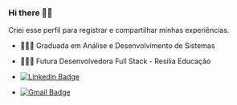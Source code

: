### Hi there 🤘🏼

Criei esse perfil para registrar e compartilhar minhas experiências.

* 👩🏻‍🎓 Graduada em Análise e Desenvolvimento de Sistemas <br />
* 👩🏻‍💻 Futura Desenvolvedora Full Stack - Resilia Educação


* [![Linkedin Badge](https://img.shields.io/badge/-Vanessa%20Cardoso-FA8072?style=flat-square&logo=Linkedin&logoColor=black&link=https://www.linkedin.com/in/cardosofvanessa/)](https://www.linkedin.com/in/cardosofvanessa//) 
* [![Gmail Badge](https://img.shields.io/badge/-cardosovanessafs@gmail.com-FA8072?style=flat-square&logo=Gmail&logoColor=black&link=mailto:cardosovanessafs@gmail.com)](mailto:cardosovanessafs@gmail.com) 

